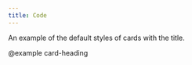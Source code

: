 ```yaml
---
title: Code
---
```


An example of the default styles of cards with the title.

@example card-heading
